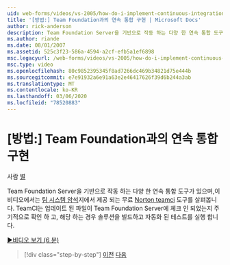 ```yaml
---
uid: web-forms/videos/vs-2005/how-do-i-implement-continuous-integration-with-team-foundation
title: '[방법:] Team Foundation과의 연속 통합 구현 | Microsoft Docs'
author: rick-anderson
description: Team Foundation Server을 기반으로 작동 하는 다양 한 연속 통합 도구가 있으며,이 비디오에서는 무료 Norton TeamCI 도구를 사용 하는 것을 볼 수 있습니다.
ms.author: riande
ms.date: 08/01/2007
ms.assetid: 525c3f23-586a-4594-a2cf-efb5a1ef6898
msc.legacyurl: /web-forms/videos/vs-2005/how-do-i-implement-continuous-integration-with-team-foundation
msc.type: video
ms.openlocfilehash: 80c9852395345f8ad7266dc469b34821d75e444b
ms.sourcegitcommit: e7e91932a6e91a63e2e46417626f39d6b244a3ab
ms.translationtype: MT
ms.contentlocale: ko-KR
ms.lasthandoff: 03/06/2020
ms.locfileid: "78520883"
---
```

# <a name="how-do-i-implement-continuous-integration-with-team-foundation"></a>[방법:] Team Foundation과의 연속 통합 구현

사람 [별](https://twitter.com/CMenegay)

Team Foundation Server을 기반으로 작동 하는 다양 한 연속 통합 도구가 있으며,이 비디오에서는 [팀 시스템 암석](http://teamsystemrocks.com/)지에서 제공 되는 무료 [Norton teamci](http://teamsystemrocks.com/files/12/tools/entry1018.aspx) 도구를 살펴봅니다. TeamCI는 업데이트 된 파일이 Team Foundation Server에 체크 인 되었는지 주기적으로 확인 하 고, 해당 하는 경우 솔루션을 빌드하고 자동화 된 테스트를 실행 합니다.

[&#9654;비디오 보기 (6 분)](https://channel9.msdn.com/Blogs/ASP-NET-Site-Videos/how-do-i-implement-continuous-integration-with-team-foundation)

> [!div class="step-by-step"]
> [이전](how-do-i-discover-application-changes-prior-to-deployment.md)
> [다음](how-do-i-automate-testing-using-team-build.md)
